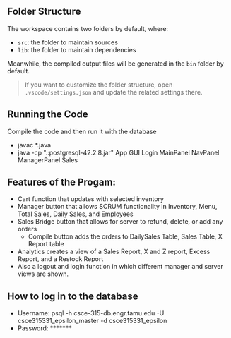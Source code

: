 ## Folder Structure

The workspace contains two folders by default, where:

- `src`: the folder to maintain sources
- `lib`: the folder to maintain dependencies

Meanwhile, the compiled output files will be generated in the `bin` folder by default.

> If you want to customize the folder structure, open `.vscode/settings.json` and update the related settings there.

## Running the Code

Compile the code and then run it with the database

- javac *.java
- java -cp ".:postgresql-42.2.8.jar" App GUI Login MainPanel NavPanel ManagerPanel Sales

## Features of the Progam:

- Cart function that updates with selected inventory
- Manager button that allows SCRUM functionality in Inventory, Menu, Total Sales, Daily Sales, and Employees
- Sales Bridge button that allows for server to refund, delete, or add any orders
  - Compile button adds the orders to DailySales Table, Sales Table, X Report table
- Analytics creates a view of a Sales Report, X and Z report, Excess Report, and a Restock Report
- Also a logout and login function in which different manager and server views are shown.

## How to log in to the database 

- Username: psql -h csce-315-db.engr.tamu.edu -U csce315331_epsilon_master -d csce315331_epsilon
- Password: *******

